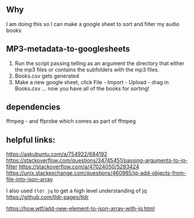 ## Why
I am doing this so I can make a google sheet to sort and filter my audio books

## MP3-metadata-to-googlesheets
1. Run the script passing telling as an argument the directory that either the mp3 files or contains the subfolders with the mp3 files.
2. Books.csv gets generated
3. Make a new google sheet, click File - Import - Upload - drag in Books.csv ... now you have all of the books for sorting!

## dependencies
ffmpeg - and ffprobe which comes as part of ffmpeg

## helpful links:
https://askubuntu.com/a/754922/684192
https://stackoverflow.com/questions/34745451/passing-arguments-to-jq-filter
https://stackoverflow.com/a/47024050/5283424
https://unix.stackexchange.com/questions/460985/jq-add-objects-from-file-into-json-array

I also used `tldr jq` to get a high level understanding of jq  
https://github.com/tldr-pages/tldr

https://how.wtf/add-new-element-to-json-array-with-jq.html
